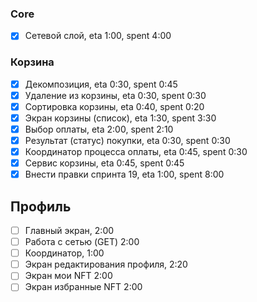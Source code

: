 ### Core
- [x] Сетевой слой, eta 1:00, spent 4:00

### Корзина
- [x] Декомпозиция, eta 0:30, spent 0:45
- [x] Удаление из корзины, eta 0:30, spent 0:30
- [x] Сортировка корзины, eta 0:40, spent 0:20
- [x] Экран корзины (список), eta 1:30, spent 3:30
- [x] Выбор оплаты, eta 2:00, spent 2:10
- [x] Результат (статус) покупки, eta 0:30, spent 0:30
- [x] Координатор процесса оплаты, eta 0:45, spent 0:30
- [x] Сервис корзины, eta 0:45, spent 0:45
- [x] Внести правки спринта 19, eta 1:00, spent 8:00

## Профиль
- [ ] Главный экран, 2:00
- [ ] Работа с сетью (GET) 2:00
- [ ] Координатор, 1:00 
- [ ] Экран редактирования профиля, 2:20
- [ ] Экран мои NFT  2:00
- [ ] Экран избранные NFT 2:00
